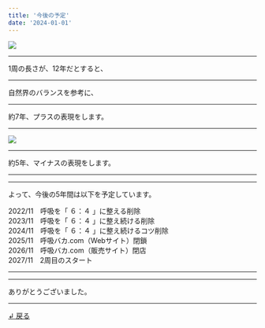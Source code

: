 ```yaml
---
title: '今後の予定'
date: '2024-01-01'
---
```

![](/images/0-1.png)
***
1周の長さが、12年だとすると、
***
自然界のバランスを参考に、
***
約7年、プラスの表現をします。
***
![](/images/0-1_.png)
***
約5年、マイナスの表現をします。
***
***
よって、今後の5年間は以下を予定しています。

2022/11　呼吸を「 ６：４ 」に整える削除  
2023/11　呼吸を「 ６：４ 」に整え続ける削除  
2024/11　呼吸を「 ６：４ 」に整え続けるコツ削除  
2025/11　呼吸バカ.com（Webサイト）閉鎖  
2026/11　呼吸バカ.com（販売サイト）閉店  
2027/11　2周目のスタート  
***
***
ありがとうございました。
***
[ ↲ 戻る ](https://01234567890.thebase.in/about)
